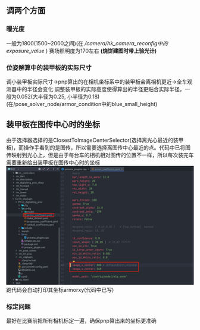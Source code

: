 ## 调两个方面

### 曝光度
一般为1800(1500~2000之间)(在 */camera/hk_camera_reconfig中的exposure_value* )
赛场照明度为170左右 **(烧饼建图时带上验光计)**

### 位姿解算中的装甲板的实际尺寸
调小装甲板实际尺寸->pnp算出的在相机坐标系中的装甲板会离相机更近->全车观测器中的半径会变化
调整装甲板的实际高度使得算出的半径更贴合实际半径，一般为0.052(大半径为0.25, 小半径为0.18)(在/pose_solver_node/armor_condition中的blue_small_height)

## 装甲板在图传中心时的坐标
由于选择器选择的是ClosestToImageCenterSelector(选择离光心最近的装甲板)，而操作手看到的是图传，所以需要选择离图传中心最近的点。代码中已将图传映射到光心上，但是由于每台车的相机相对图传的位置不一样，所以每次装完车需要重新给出装甲板在图传中心时的坐标
![alt text](../md中的图片/调图传中心.png)
跑代码会自动打印其坐标armorxy(代码中已写)

### 标定问题
最好在比赛前把所有相机标定一遍，确保pnp算出来的坐标更准确
